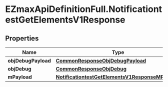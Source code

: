 # EZmaxApiDefinitionFull.NotificationtestGetElementsV1Response

## Properties

Name | Type | Description | Notes
------------ | ------------- | ------------- | -------------
**objDebugPayload** | [**CommonResponseObjDebugPayload**](CommonResponseObjDebugPayload.md) |  | 
**objDebug** | [**CommonResponseObjDebug**](CommonResponseObjDebug.md) |  | [optional] 
**mPayload** | [**NotificationtestGetElementsV1ResponseMPayload**](NotificationtestGetElementsV1ResponseMPayload.md) |  | 


